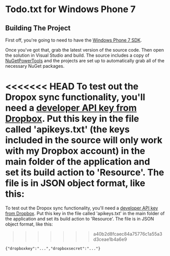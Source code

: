 # Todo.txt for Windows Phone 7

## Building The Project

First off, you're going to need to have the [Windows Phone 7 SDK](http://msdn.microsoft.com/en-us/library/ff402530%28v=vs.92%29.aspx).

Once you've got that, grab the latest version of the source code. Then open the solution in Visual Studio and build. The source includes a copy of [NuGetPowerTools](https://github.com/davidfowl/NuGetPowerTools) and the projects are set up to automatically grab all of the necessary NuGet packages. 

<<<<<<< HEAD
To test out the Dropox sync functionality, you'll need a [developer API key from Dropbox](http://www.dropbox.com/developers/quickstart). Put this key in the file called 'apikeys.txt' (the keys included in the source will only work with my Dropbox account) in the main folder of the application and set its build action to 'Resource'. The file is in JSON object format, like this:
=======
To test out the Dropox sync functionality, you'll need a [developer API key from Dropbox](http://www.dropbox.com/developers/quickstart). Put this key in the file called 'apikeys.txt' in the main folder of the application and set its build action to 'Resource'. The file is in JSON object format, like this:
>>>>>>> a40b2d8fcaec84a75776c1a55a3d3ceae1b4a6e9

	{"dropboxkey":"...","dropboxsecret":"..."}
	
